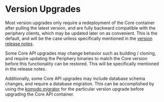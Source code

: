 # Version Upgrades

Most version upgrades only require a redeployment of the Core container after pulling the latest version, and are fully backward compatible with the periphery clients, which may be updated later on as convenient. This is the default, and will be the case unless specifically mentioned in the [version release notes](https://github.com/moghtech/komodo/releases).

Some Core API upgrades may change behavior such as building / cloning, and require updating the Periphery binaries to match the Core version before this functionality can be restored. This will be specifically mentioned in the release notes.

Additionally, some Core API upgrades may include database schema changes, and require a database migration. This can be accomplished by using the [komodo migrator](https://github.com/moghtech/komodo/blob/main/bin/migrator/README.md) for the particular version upgrade before upgrading the Core API container.